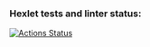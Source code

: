 ### Hexlet tests and linter status:
[![Actions Status](https://github.com/anastatski/layout-designer-project-lvl1/workflows/hexlet-check/badge.svg)](https://github.com/anastatski/layout-designer-project-lvl1/actions)